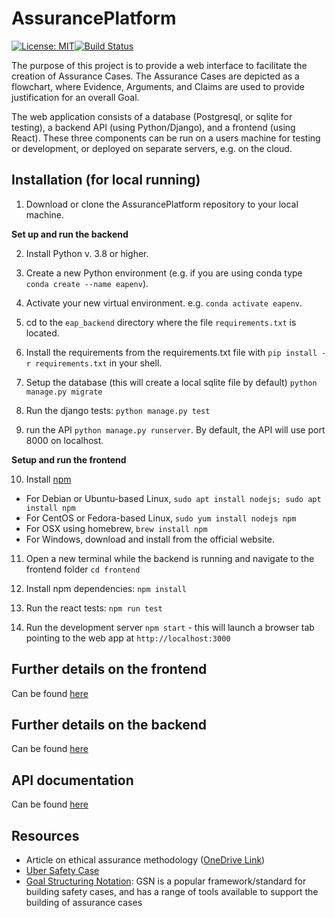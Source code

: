 # AssurancePlatform

[![License: MIT](https://img.shields.io/badge/License-MIT-yellow.svg)](https://opensource.org/licenses/MIT)[![Build Status](https://app.travis-ci.com/alan-turing-institute/AssurancePlatform.svg?branch=MVP)](https://app.travis-ci.com/alan-turing-institute/AssurancePlatform)

The purpose of this project is to provide a web interface to facilitate the creation of Assurance Cases.  The Assurance Cases are depicted as a flowchart, where Evidence, Arguments, and Claims are used to provide justification for an overall Goal.

The web application consists of a database (Postgresql, or sqlite for testing), a backend API (using Python/Django), and a frontend (using React).  These three components can be run on a users machine for testing or development, or deployed on separate servers, e.g. on the cloud.

## Installation (for local running)

1. Download or clone the AssurancePlatform repository to your local machine.

**Set up and run the backend**

2. Install Python v. 3.8 or higher.

3. Create a new Python environment (e.g. if you are using conda type ```conda create --name eapenv```).

4. Activate your new virtual environment. e.g. ```conda activate eapenv```.

5. cd to the `eap_backend` directory where the file `requirements.txt` is located.

6. Install the requirements from the requirements.txt file with ```pip install -r requirements.txt``` in your shell.

7. Setup the database (this will create a local sqlite file by default)  ```python manage.py migrate```

8. Run the django tests: ```python manage.py test```

9. run the API ```python manage.py runserver```.  By default, the API will use port 8000 on localhost.

**Setup and run the frontend**

10. Install [npm](https://www.npmjs.com/)
 * For Debian or Ubuntu-based Linux, ```sudo apt install nodejs; sudo apt install npm```
 * For CentOS or Fedora-based Linux, ```sudo yum install nodejs npm```
 * For OSX using homebrew, ```brew install npm```
 * For Windows, download and install from the official website.

11. Open a new terminal while the backend is running and navigate to the frontend folder ```cd frontend```

12. Install npm dependencies: ```npm install```

13. Run the react tests: ```npm run test```

14. Run the development server ```npm start``` - this will launch a browser tab pointing to the web app at `http://localhost:3000`

## Further details on the frontend

Can be found [here](frontend/README.md)

## Further details on the backend

Can be found [here](eap_backend/README.md)

## API documentation

Can be found [here](eap_backend/eap_api/API_docs.md)

## Resources
- Article on ethical assurance methodology ([OneDrive Link](https://thealanturininstitute-my.sharepoint.com/:b:/g/personal/cburr_turing_ac_uk/EYHu_zD4Oq1Hmq8VGrJ_EsUBNrO1LGhpV2E9AaEUavioMQ?e=qCFKo2))
- [Uber Safety Case](https://uberatgresources.com/safetycase/gsn)
- [Goal Structuring Notation](https://scsc.uk/gsn?page=gsn%206tools): GSN is a popular framework/standard for building safety cases, and has a range of tools available to support the building of assurance cases
